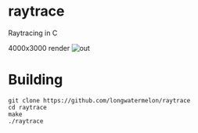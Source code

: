 # raytrace
Raytracing in C

4000x3000 render
![out](https://user-images.githubusercontent.com/73869536/158074167-60f9f978-e3d1-459b-b2b2-4afe6c124a30.png)

# Building
```
git clone https://github.com/longwatermelon/raytrace
cd raytrace
make
./raytrace
```
